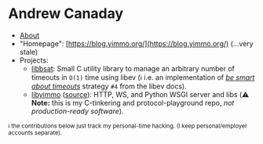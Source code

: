 # Andrew Canaday

 - [About](http://blog.yimmo.org/about.html)
 - "Homepage": [https://blog.yimmo.org/](https://blog.yimmo.org/) (...very stale)
 - Projects:
     - [libbsat](https://github.com/andrew-canaday/libbsat): Small C utility library to manage an arbitrary number of timeouts in `O(1)` time using libev
           (ℹ️ i.e. an implementation of _[be smart about timeouts](http://pod.tst.eu/http://cvs.schmorp.de/libev/ev.pod#Be_smart_about_timeouts)_ strategy `#4` from the libev docs).
     - [libyimmo](http://blog.yimmo.org/yimmo/) ([source](https://github.com/andrew-canaday/libyimmo)): HTTP, WS, and Python WSGI server and libs
           (⚠️ **Note:** this is my C-tinkering and protocol-playground repo, _not production-ready software_).


<sub>

ℹ️ the contributions below just track my personal-time hacking. (I keep personal/employer accounts separate).

</sub>
